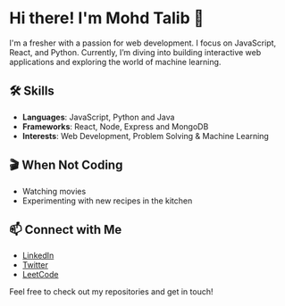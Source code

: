 # Hi there! I'm Mohd Talib 👋

I'm a fresher with a passion for web development. I focus on JavaScript, React, and Python. Currently, I’m diving into building interactive web applications and exploring the world of machine learning.

## 🛠️ Skills
- **Languages**: JavaScript, Python and Java
- **Frameworks**: React, Node, Express and MongoDB
- **Interests**: Web Development, Problem Solving & Machine Learning

## 🎬 When Not Coding
- Watching movies
- Experimenting with new recipes in the kitchen

## 📫 Connect with Me
- [LinkedIn](https://www.linkedin.com/in/mohd-talib-688539172/)
- [Twitter](https://twitter.com/Talib__Saeed)
- [LeetCode](https://leetcode.com/u/Talib_Saeed/)

Feel free to check out my repositories and get in touch!
